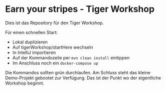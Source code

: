 # Earn your stripes - Tiger Workshop
Dies ist das Repository für den Tiger Workshop. 

Für einen schnellen Start:
* Lokal duplizieren
* Auf tigerWorkshop/startHere wechseln
* In IntelliJ importieren
* Auf der Kommandozeile per `mvn clean install` eintippen
* Im Anschluss noch ein `docker-compose up`

Die Kommandos sollten grün durchlaufen. Am Schluss steht das kleine Demo-Projekt gebootet zur Verfügung. Das ist der Punkt wo der eigentliche Workshop beginnt.
